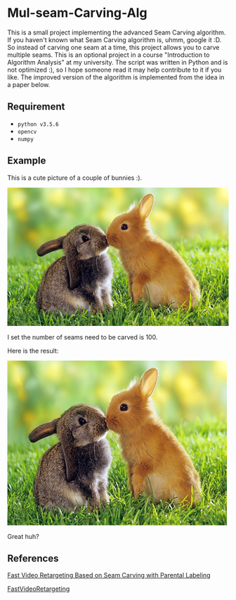# Mul-seam-Carving-Alg
This is a small project implementing the advanced Seam Carving algorithm. If you haven't known what Seam Carving algorithm is, uhmm, google it :D. So instead of carving one seam at a time, this project allows you to carve multiple seams. This is an optional project in a course "Introduction to Algorithm Analysis" at my university. The script was written in Python and is not optimized :), so I hope someone read it may help contribute to it if you like. The improved version of the algorithm is implemented from the idea in a paper below.

## Requirement

- `python v3.5.6`
- `opencv`
- `numpy`

## Example

This is a cute picture of a couple of bunnies :).

![Screenshot](example.jpg)

I set the number of seams need to be carved is 100.

Here is the result:

![Screenshot](example-carved.jpg)

Great huh? 

## References

[Fast Video Retargeting Based on Seam Carving with Parental Labeling](https://arxiv.org/abs/1903.03180?fbclid=IwAR15HsYQsPaR5uU4BqVqmai7d2IwQBlLJBBEajEQUfm_lKvfnhvMTL7ERM0)

[FastVideoRetargeting](https://github.com/zchuning/FastVideoRetargeting?fbclid=IwAR28jnZFtdBDNgcDd4a4V89rGZ9G6ueyo3bsnfcqC-s_iGZyhfdElwONa3E)

